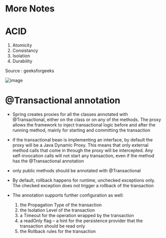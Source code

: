 # More Notes

# ACID 

1. Atomicity
2. Consistancy
3. Isolation
4. Durability

Source : geeksforgeeks

![image](https://github.com/mshemeel/learningrepo/assets/26067779/33720d4a-18c0-4883-9f03-c3f47b174277)


# @Transactional annotation

* Spring creates proxies for all the classes annotated with @Transactional, either on the class or on any of the methods. The proxy allows the framework to inject transactional logic before and after the running method, mainly for starting and committing the transaction

* if the transactional bean is implementing an interface, by default the proxy will be a Java Dynamic Proxy. This means that only external method calls that come in through the proxy will be intercepted. Any self-invocation calls will not start any transaction, even if the method has the @Transactional annotation

* only public methods should be annotated with @Transactional

*   By default, rollback happens for runtime, unchecked exceptions only. The checked exception does not trigger a rollback of the transaction

* The annotation supports further configuration as well:

    1. the Propagation Type of the transaction
    2. the Isolation Level of the transaction
    3. a Timeout for the operation wrapped by the transaction
    4. a readOnly flag – a hint for the persistence provider that the transaction should be read only
    5. the Rollback rules for the transaction

